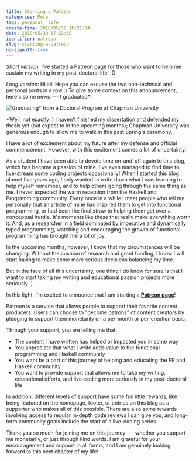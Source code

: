 ```yaml
---
title: Starting a Patreon
categories: Meta
tags: personal, life
create-time: 2018/05/30 16:21:24
date: 2018/05/30 17:22:58
identifier: patreon
slug: starting-a-patreon
no-signoff: true
---
```


*Short version:* I've [started a Patreon page][patreon] for those who want to
help me sustain my writing in my post-doctoral life! :D

*Long version:* Hi all!  Hope you can excuse the two non-technical and personal
posts in a row :)  To give some context on this announcement, here's some news
--- I graduated*!

![Graduating* from a Doctoral Program at Chapman
University](/img/entries/patreon/graduation.jpg "I graduated!")

\*Well, not exactly :)  I haven't finished my dissertation and defended my thesis
yet (but expect to in the upcoming months); Chapman University was generous
enough to allow me to walk in this past Spring's ceremony.

I have a lot of excitement about my future after my defense and official
commencement.  However, with this excitement comes a lot of uncertainty.

As a student I have been able to devote time on-and-off again to this blog,
which has become a passion of mine.  I've even managed to find time to
[live-stream][twitch] some coding projects occasionally!  When I started this
blog almost five years ago, I only wanted to write down what I was learning to
help myself remember, and to help others going through the same thing as me.  I
never expected the warm reception from the Haskell and Programming community.
Every once in a while I meet people who tell me personally that an article of
mine had inspired them to get into functional programming, or had been the
final straw to helping them get over a conceptual hurdle.  It's moments like
these that really make everything worth it.  And, as a researcher in a field
dominated by imperative and dynamically typed programming, watching and
encouraging the growth of functional programming has brought me a lot of joy.

[twitch]: https://www.twitch.tv/mstksg "Twitch"

In the upcoming months, however, I know that my circumstances will be changing.
Without the cushion of research and grant funding, I know I will start having
to make some more serious decisions balancing my time.

But in the face of all this uncertainty, one thing I do know for sure is that I
want to start taking my writing and educational passion projects more
seriously :)

In this light, I'm excited to announce that I am starting a **[Patreon
page][patreon]**!

[patreon]: https://www.patreon.com/justinle/overview

Patreon is a service that allows people to support their favorite content
producers.  Users can choose to "become patrons" of content creators by
pledging to support them monetarily on a per-month or per-creation basis.

Through your support, you are telling me that:

*   The content I have written has helped or impacted you in some way
*   You appreciate that what I write adds value to the functional programming and
    Haskell community
*   You want be a part of this journey of helping and educating the FP and
    Haskell community
*   You want to provide support that allows me to take my writing, educational
    efforts, and live-coding more seriously in my post-doctoral life

In addition, different levels of support have some fun little rewards, like
being featured on the homepage, footer, or entries on this blog as a supporter
who makes all of this possible.  There are also some rewards involving access
to regular in-depth code reviews I can give you, and long-term community goals
include the start of a live-coding series.

Thank you so much for joining me on this journey --- whether you support me
monetarily, or just through kind words.  I am grateful for your encouragement
and support in all forms, and I am genuinely looking forward to this next
chapter of my life!
